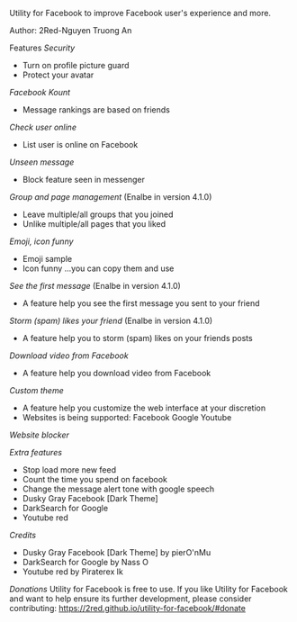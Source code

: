 Utility for Facebook to improve Facebook user's experience and more.

Author: 2Red-Nguyen Truong An

Features
*Security*
- Turn on profile picture guard
- Protect your avatar

*Facebook Kount*
- Message rankings are based on friends

*Check user online*
- List user is online on Facebook

*Unseen message*
- Block feature seen in messenger

*Group and page management* (Enalbe in version 4.1.0)
- Leave multiple/all groups that you joined
- Unlike multiple/all pages that you liked

*Emoji, icon funny*
- Emoji sample
- Icon funny
...you can copy them and use

*See the first message* (Enalbe in version 4.1.0)
- A feature help you see the first message you sent to your friend

*Storm (spam) likes your friend* (Enalbe in version 4.1.0)
- A feature help you to storm (spam) likes on your friends posts

*Download video from Facebook*
- A feature help you download video from Facebook

*Custom theme*
- A feature help you customize the web interface at your discretion
- Websites is being supported:
Facebook
Google
Youtube

*Website blocker*

*Extra features*
- Stop load more new feed
- Count the time you spend on facebook
- Change the message alert tone with google speech
- Dusky Gray Facebook [Dark Theme]
- DarkSearch for Google
- Youtube red

*Credits*
- Dusky Gray Facebook [Dark Theme] by pierO'nMu
- DarkSearch for Google by Nass O
- Youtube red by Piraterex lk

*Donations*
Utility for Facebook is free to use.
If you like Utility for Facebook and want to help ensure its further development, please consider contributing: https://2red.github.io/utility-for-facebook/#donate
